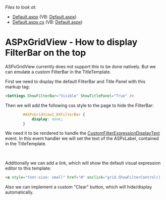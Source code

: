 <!-- default file list -->
*Files to look at*:

* [Default.aspx](./CS/WebSite/Default.aspx) (VB: [Default.aspx](./VB/WebSite/Default.aspx))
* [Default.aspx.cs](./CS/WebSite/Default.aspx.cs) (VB: [Default.aspx](./VB/WebSite/Default.aspx))
<!-- default file list end -->
# ASPxGridView - How to display FilterBar on the top


<p>ASPxGridView currently does not support this to be done natively. But we can emulate a custom FilterBar in the TitleTemplate.</p><p>First we need to display the default FilterBar and Title Panel with this markup tag:</p>

```aspx
<Settings ShowFilterBar="Visible" ShowTitlePanel="True" />
```

<p> </p><p>Then we will add the following css style to the page to hide the FilterBar:</p>

```css
        #ASPxGridView1_DXFilterBar {
            display: none;
        } 

```

<p> We need it to be rendered to handle the <a href="http://documentation.devexpress.com/#AspNet/DevExpressWebASPxGridViewASPxGridView_CustomFilterExpressionDisplayTexttopic"><u>CustomFilterExpressionDisplayText</u></a> event. In this event handler we will set the text of the ASPxLabel, contained in the TitleTemplate.</p><br />
<p>Additionally we can add a link, which will show the default visual expression editor to this template:</p>

```aspx
<a style="font-size: small" href="#" onclick="grid.ShowFilterControl();">Edit</a>
```

<p> </p><p>Also we can implement a custom "Clear" button, which will hide/display automatically.</p>

<br/>


